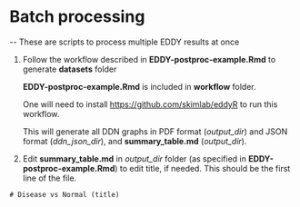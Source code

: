 # Batch processing

-- These are scripts to process multiple EDDY results at once

1. Follow the workflow described in **EDDY-postproc-example.Rmd** to generate **datasets** folder

   **EDDY-postproc-example.Rmd** is included in **workflow** folder.

   One will need to install https://github.com/skimlab/eddyR to run this workflow.
   
   
   This will generate all DDN graphs in PDF format (*output_dir*) and JSON format (*ddn_json_dir*), 
   and **summary_table.md** (*output_dir*).


2. Edit **summary_table.md** in *output_dir* folder (as specified in **EDDY-postproc-example.Rmd**) 
   to edit title, if needed.  This should be the first line of the file.

```
# Disease vs Normal (title)
```



